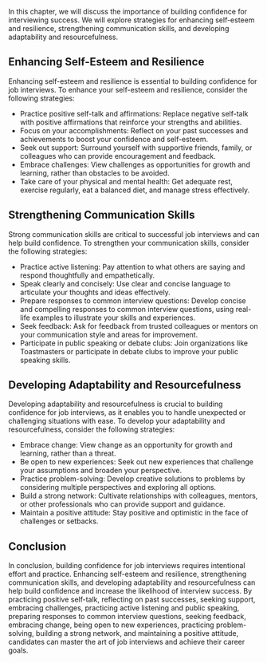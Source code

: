 
In this chapter, we will discuss the importance of building confidence for interviewing success. We will explore strategies for enhancing self-esteem and resilience, strengthening communication skills, and developing adaptability and resourcefulness.

Enhancing Self-Esteem and Resilience
------------------------------------

Enhancing self-esteem and resilience is essential to building confidence for job interviews. To enhance your self-esteem and resilience, consider the following strategies:

* Practice positive self-talk and affirmations: Replace negative self-talk with positive affirmations that reinforce your strengths and abilities.
* Focus on your accomplishments: Reflect on your past successes and achievements to boost your confidence and self-esteem.
* Seek out support: Surround yourself with supportive friends, family, or colleagues who can provide encouragement and feedback.
* Embrace challenges: View challenges as opportunities for growth and learning, rather than obstacles to be avoided.
* Take care of your physical and mental health: Get adequate rest, exercise regularly, eat a balanced diet, and manage stress effectively.

Strengthening Communication Skills
----------------------------------

Strong communication skills are critical to successful job interviews and can help build confidence. To strengthen your communication skills, consider the following strategies:

* Practice active listening: Pay attention to what others are saying and respond thoughtfully and empathetically.
* Speak clearly and concisely: Use clear and concise language to articulate your thoughts and ideas effectively.
* Prepare responses to common interview questions: Develop concise and compelling responses to common interview questions, using real-life examples to illustrate your skills and experiences.
* Seek feedback: Ask for feedback from trusted colleagues or mentors on your communication style and areas for improvement.
* Participate in public speaking or debate clubs: Join organizations like Toastmasters or participate in debate clubs to improve your public speaking skills.

Developing Adaptability and Resourcefulness
-------------------------------------------

Developing adaptability and resourcefulness is crucial to building confidence for job interviews, as it enables you to handle unexpected or challenging situations with ease. To develop your adaptability and resourcefulness, consider the following strategies:

* Embrace change: View change as an opportunity for growth and learning, rather than a threat.
* Be open to new experiences: Seek out new experiences that challenge your assumptions and broaden your perspective.
* Practice problem-solving: Develop creative solutions to problems by considering multiple perspectives and exploring all options.
* Build a strong network: Cultivate relationships with colleagues, mentors, or other professionals who can provide support and guidance.
* Maintain a positive attitude: Stay positive and optimistic in the face of challenges or setbacks.

Conclusion
----------

In conclusion, building confidence for job interviews requires intentional effort and practice. Enhancing self-esteem and resilience, strengthening communication skills, and developing adaptability and resourcefulness can help build confidence and increase the likelihood of interview success. By practicing positive self-talk, reflecting on past successes, seeking support, embracing challenges, practicing active listening and public speaking, preparing responses to common interview questions, seeking feedback, embracing change, being open to new experiences, practicing problem-solving, building a strong network, and maintaining a positive attitude, candidates can master the art of job interviews and achieve their career goals.
